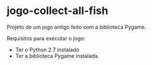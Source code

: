 # jogo-collect-all-fish
Projeto de um jogo antigo feito com a biblioteca Pygame.

Requisitos para executar o jogo:

+ Ter o Python 2.7 instalado
+ Ter a biblioteca Pygame instalada
